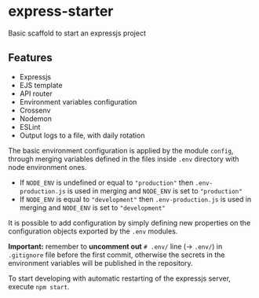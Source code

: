 # express-starter
Basic scaffold to start an expressjs project

## Features
- Expressjs
- EJS template
- API router
- Environment variables configuration
- Crossenv
- Nodemon
- ESLint
- Output logs to a file, with daily rotation

The basic environment configuration is applied by the module `config`, through merging variables defined in the files inside `.env` directory with node environment ones.
- If `NODE_ENV` is undefined or equal to `"production"` then `.env-production.js` is used in merging and `NODE_ENV` is set to `"production"`
- If `NODE_ENV` is equal to `"development"` then `.env-production.js` is used in merging and `NODE_ENV` is set to  `"development"`

It is possible to add configuration by simply defining new properties on the configuration objects exported by the `.env` modules.

**Important:** remember to **uncomment out** `# .env/` line (→ `.env/`) in `.gitignore` file before the first commit, otherwise the secrets in the environment variables will be published in the repository.

To start developing with automatic restarting of the expressjs server, execute `npm start`.
